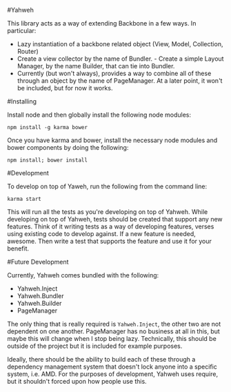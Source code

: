#Yahweh

This library acts as a way of extending Backbone in a few ways. In particular:

- Lazy instantiation of a backbone related object (View, Model, Collection,
Router)
- Create a view collector by the name of Bundler. - Create a simple Layout
Manager, by the name Builder, that can tie into Bundler.
- Currently (but won't always), provides a way to combine all of these through
an object by the name of PageManager. At a later point, it won't be included,
but for now it works.

#Installing

Install node and then globally install the following node modules:

    npm install -g karma bower

Once you have karma and bower, install the necessary node modules and bower
components by doing the following:

    npm install; bower install

#Development

To develop on top of Yaweh, run the following from the command line:

    karma start

This will run all the tests as you're developing on top of Yahweh. While
developing on top of Yahweh, tests should be created that support any new
features. Think of it writing tests as a way of developing features, verses
using existing code to develop against. If a new feature is needed, awesome.
Then write a test that supports the feature and use it for your benefit.

#Future Development

Currently, Yahweh comes bundled with the following:

- Yahweh.Inject
- Yahweh.Bundler
- Yahweh.Builder
- PageManager

The only thing that is really required is `Yahweh.Inject`, the other two are not
dependent on one another. PageManager has no business at all in this, but maybe
this will change when I stop being lazy. Technically, this should be outside of
the project but it is included for example purposes.

Ideally, there should be the ability to build each of these through a dependency
management system that doesn't lock anyone into a specific system, i.e. AMD. For
the purposes of development, Yahweh uses require, but it shouldn't forced upon
how people use this.